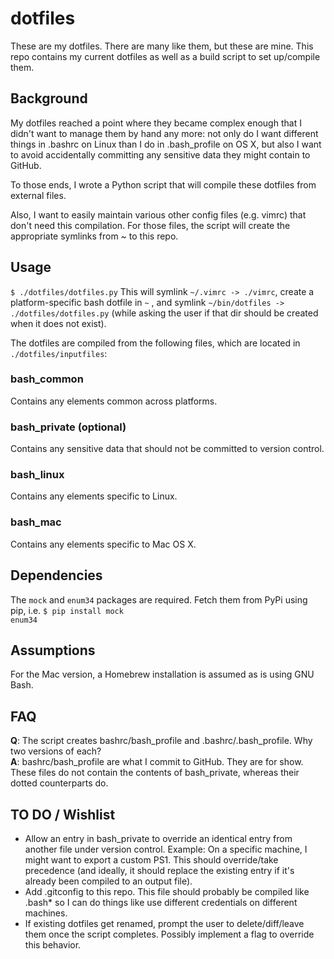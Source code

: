 # dotfiles
These are my dotfiles. There are many like them, but these are mine. This repo contains my current dotfiles as well as a build script to set up/compile them.

## Background
My dotfiles reached a point where they became complex enough that I didn't want to manage them by hand any more: not only do I want different things in .bashrc on Linux than I do in .bash_profile on OS X, but also I want to avoid accidentally committing any sensitive data they might contain to GitHub.

To those ends, I wrote a Python script that will compile these dotfiles from external files.

Also, I want to easily maintain various other config files (e.g. vimrc) that don't need this compilation. For those files, the script will create the appropriate symlinks from ~ to this repo.

## Usage
<code>$ ./dotfiles/dotfiles.py</code>
This will symlink <code>~/.vimrc -> ./vimrc</code>, create a platform-specific bash dotfile in <code>~</code> , and symlink <code>~/bin/dotfiles -> ./dotfiles/dotfiles.py</code> (while asking the user if that dir should be created when it does not exist).

The dotfiles are compiled from the following files, which are located in <code>./dotfiles/inputfiles</code>:

### bash_common
Contains any elements common across platforms.

### bash_private (optional)
Contains any sensitive data that should not be committed to version control.

### bash_linux
Contains any elements specific to Linux.

### bash_mac
Contains any elements specific to Mac OS X.

## Dependencies
The <code>mock</code> and <code>enum34</code> packages are required. Fetch them from PyPi using pip, i.e. <code>$ pip install mock enum34</code>

## Assumptions
For the Mac version, a Homebrew installation is assumed as is using GNU Bash.

## FAQ
**Q**: The script creates bashrc/bash_profile and .bashrc/.bash_profile. Why two versions of each?  
**A**: bashrc/bash_profile are what I commit to GitHub. They are for show. These files do not contain the contents of bash_private, whereas their dotted counterparts do.

## TO DO / Wishlist
- Allow an entry in bash_private to override an identical entry from another file under version control. Example: On a specific machine, I might want to export a custom PS1. This should override/take precedence (and ideally, it should replace the existing entry if it's already been compiled to an output file).
- Add .gitconfig to this repo. This file should probably be compiled like .bash* so I can do things like use different credentials on different machines.
- If existing dotfiles get renamed, prompt the user to delete/diff/leave them once the script completes. Possibly implement a flag to override this behavior.
